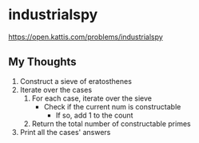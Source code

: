 # industrialspy

<https://open.kattis.com/problems/industrialspy>

## My Thoughts

1. Construct a sieve of eratosthenes
2. Iterate over the cases
    1. For each case, iterate over the sieve
        - Check if the current num is constructable
            - If so, add 1 to the count
    2. Return the total number of constructable primes
3. Print all the cases' answers
